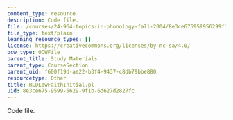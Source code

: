 ```yaml
---
content_type: resource
description: Code file.
file: /courses/24-964-topics-in-phonology-fall-2004/8e3ce675959956299f1b6d627d2827fc_RCDLowFaithInitial.pl
file_type: text/plain
learning_resource_types: []
license: https://creativecommons.org/licenses/by-nc-sa/4.0/
ocw_type: OCWFile
parent_title: Study Materials
parent_type: CourseSection
parent_uid: f600f19d-ae22-b3f4-9437-c8db79bbe880
resourcetype: Other
title: RCDLowFaithInitial.pl
uid: 8e3ce675-9599-5629-9f1b-6d627d2827fc
---
```

Code file.